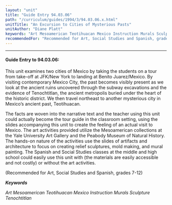 ```yaml
---
layout: "unit"
title: "Guide Entry 94.03.06"
path: "/curriculum/guides/1994/3/94.03.06.x.html"
unitTitle: "An Excursion to Cities of Mysterious Pasts"
unitAuthor: "Diane Platt"
keywords: "Art Mesoamerican Teotihuacan Mexico Instruction Murals Sculpture Tenochtitlan"
recommendedFor: "Recommended for Art, Social Studies and Spanish, grades 7-12"
---
```

<body>
<hr/>
 <h4>
  Guide Entry to 94.03.06:
 </h4>
 This unit examines two cities of Mexico by taking the students on a tour from take-off at JFK/New York to landing at Benito Juarez/Mexico. By visiting contemporary Mexico City, the past becomes visibly present as we look at the ancient ruins uncovered through the subway excavations and the evidence of Tenochtitlan, the ancient metropolis buried under the heart of the historic district. We then travel northeast to another mysterious city in Mexico’s ancient past, Teotihuacan.
 <p>
  The facts are woven into the narrative text and the teacher using this unit could actually become the tour guide in the classroom setting, using the slides accompanying this unit to create the feeling of an actual visit to Mexico. The art activities provided utilize the Mesoamerican collections at the Yale University Art Gallery and the Peabody Museum of Natural History. The hands-on nature of the activities use the slides of artifacts and architecture to focus on creating relief sculptures, mold making, and mural painting. The Spanish and Social Studies classes at the middle and high school could easily use this unit with (the materials are easily accessible and not costly) or without the art activities.
 </p>
 <p>
  (Recommended for Art, Social Studies and Spanish, grades 7-12)
 </p>
<p>
  <b>
   <i>
    Keywords
   </i>
  </b>
  <br/>
 </p>
 <p>
  <i>
   Art Mesoamerican Teotihuacan Mexico Instruction Murals Sculpture Tenochtitlan
  </i>
 </p>

</body>